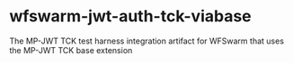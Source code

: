 # wfswarm-jwt-auth-tck-viabase
The MP-JWT TCK test harness integration artifact for WFSwarm that uses the MP-JWT TCK base extension
